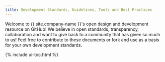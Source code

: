 ```yaml
---
title: Development Standards, Guidelines, Tools and Best Practices
---
```


Welcome to {{ site.company-name }}'s open design and development resource on GitHub! We believe in open standards, transparency, collaboration and want to give back to a community that has given so much to us! Feel free to contribute to these documents or fork and use as a basis for your own development standards.

{% include ui-toc.html %}
